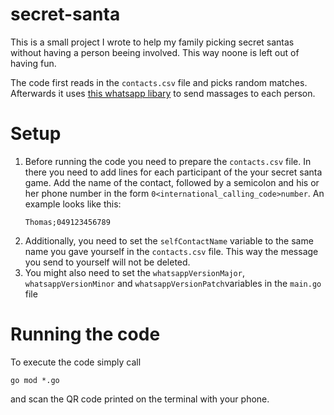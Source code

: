 # secret-santa
This is a small project I wrote to help my family picking secret santas without having a person beeing involved. This way noone is left out of having fun.

The code first reads in the `contacts.csv` file and picks random matches. Afterwards it uses [this whatsapp libary](https://github.com/Rhymen/go-whatsapp) to send massages to each person.

# Setup
1. Before running the code you need to prepare the `contacts.csv` file. In there you need to add lines for each participant of the your secret santa game. Add the name of the contact, followed by a semicolon and his or her phone number in the form `0<international_calling_code>number`. An example looks like this:
    ```
    Thomas;049123456789
    ```
2. Additionally, you need to set the `selfContactName` variable to the same name you gave yourself in the `contacts.csv` file. This way the message you send to yourself will not be deleted.
3. You might also need to set the `whatsappVersionMajor`,  `whatsappVersionMinor` and `whatsappVersionPatch`variables in the `main.go` file


# Running the code
To execute the code simply call
```
go mod *.go
```
and scan the QR code printed on the terminal with your phone.
